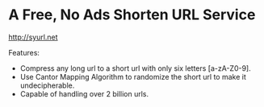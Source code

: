 
# A Free, No Ads Shorten URL Service
http://syurl.net

Features:
* Compress any long url to a short url with only six letters [a-zA-Z0-9].
* Use Cantor Mapping Algorithm to randomize the short url to make it undecipherable.
* Capable of handling over 2 billion urls.
